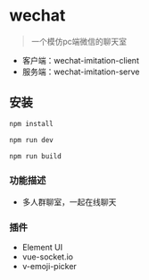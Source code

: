 # wechat

> 一个模仿pc端微信的聊天室
-   客户端：wechat-imitation-client
-   服务端：wechat-imitation-serve

## 安装

``` bash
npm install

npm run dev

npm run build
```

### 功能描述
-   多人群聊室，一起在线聊天

### 插件
-   Element UI
-   vue-socket.io
-   v-emoji-picker
